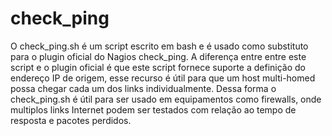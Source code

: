 # check_ping

O check_ping.sh é um script escrito em bash e é usado como substituto para o 
plugin oficial do Nagios check_ping. A diferença entre entre este script e o 
plugin oficial é que este script fornece suporte a definição do endereço IP de 
origem, esse recurso é útil para que um host multi-homed possa chegar cada um
dos links individualmente. Dessa forma o check_ping.sh é útil para ser usado 
em equipamentos como firewalls, onde multiplos links Internet podem ser 
testados com relação ao tempo de resposta e pacotes perdidos.
